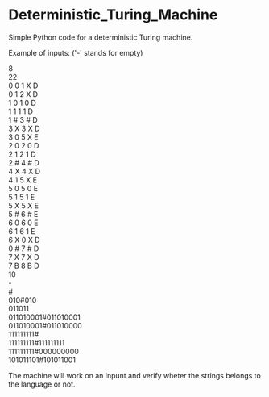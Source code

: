 # Deterministic_Turing_Machine
Simple Python code for a deterministic Turing machine.


Example of inputs: ('-' stands for empty)

8  
22   
0 0 1 X D  
0 1 2 X D  
1 0 1 0 D  
1 1 1 1 D  
1 # 3 # D  
3 X 3 X D  
3 0 5 X E  
2 0 2 0 D  
2 1 2 1 D  
2 # 4 # D  
4 X 4 X D  
4 1 5 X E  
5 0 5 0 E  
5 1 5 1 E  
5 X 5 X E  
5 # 6 # E  
6 0 6 0 E  
6 1 6 1 E  
6 X 0 X D  
0 # 7 # D  
7 X 7 X D  
7 B 8 B D  
10   
-<text>   
#<text>   
010#010  
011011  
011010001#011010001  
011010001#011010000   
111111111#  
111111111#111111111  
111111111#000000000  
101011101#101011001  

The machine will work on an inpunt and verify wheter the strings belongs to the language or not.
